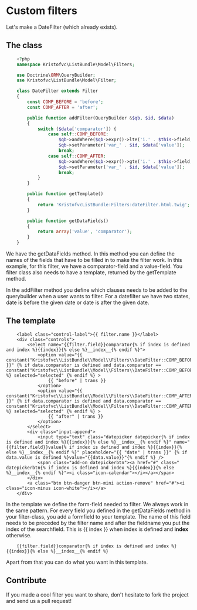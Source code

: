 Custom filters
==============

Let's make a DateFilter (which already exists).

## The class

```php
    <?php
    namespace Kristofvc\ListBundle\Model\Filters;

    use Doctrine\ORM\QueryBuilder;
    use Kristofvc\ListBundle\Model\Filter;

    class DateFilter extends Filter
    {
        const COMP_BEFORE = 'before';
        const COMP_AFTER = 'after';

        public function addFilter(QueryBuilder &$qb, $id, $data)
        {
            switch ($data['comparator']) {
                case self::COMP_BEFORE:
                    $qb->andWhere($qb->expr()->lte('i.' . $this->field, ':var_' . $id));
                    $qb->setParameter('var_' . $id, $data['value']);
                    break;
                case self::COMP_AFTER:
                    $qb->andWhere($qb->expr()->gte('i.' . $this->field, ':var_' . $id));
                    $qb->setParameter('var_' . $id, $data['value']);
                    break;
            }
        }

        public function getTemplate()
        {
            return 'KristofvcListBundle:Filters:dateFilter.html.twig';
        }

        public function getDataFields()
        {
            return array('value', 'comparator');
        }
    }
```

We have the getDataFields method. In this method you can define the names of the fields that have to be filled in to make the filter work.
In this example, for this filter, we have a comparator-field and a value-field. 
You filter class also needs to have a template, returned by the getTemplate method. 

In the addFilter method you define which clauses needs to be added to the querybuilder when a user wants to filter.
For a datefilter we have two states, date is before the given date or date is after the given date.

## The template

```twig
    <label class="control-label">{{ filter.name }}</label>
    <div class="controls">
        <select name="{{filter.field}}comparator{% if index is defined and index %}{{index}}{% else %}__index__{% endif %}">
            <option value="{{ constant("Kristofvc\\ListBundle\\Model\\Filters\\DateFilter::COMP_BEFORE") }}" {% if data.comparator is defined and data.comparator == constant("Kristofvc\\ListBundle\\Model\\Filters\\DateFilter::COMP_BEFORE") %} selected="selected" {% endif %} >
                {{ "before" | trans }}
            </option>
            <option value="{{ constant("Kristofvc\\ListBundle\\Model\\Filters\\DateFilter::COMP_AFTER") }}" {% if data.comparator is defined and data.comparator == constant("Kristofvc\\ListBundle\\Model\\Filters\\DateFilter::COMP_AFTER") %} selected="selected" {% endif %} >
                {{ "after" | trans }}
            </option>
        </select>
        <div class="input-append">
            <input type="text" class="datepicker datepicker{% if index is defined and index %}{{index}}{% else %}__index__{% endif %}" name="{{filter.field}}value{% if index is defined and index %}{{index}}{% else %}__index__{% endif %}" placeholder="{{ "date" | trans }}" {% if data.value is defined %}value="{{data.value}}"{% endif %} />
            <span class="add-on datepickerbtn"><a href="#" class=" datepickerbtn{% if index is defined and index %}{{index}}{% else %}__index__{% endif %}"><i class="icon-calendar"></i></a></span>
        </div>    
        <a class="btn btn-danger btn-mini action-remove" href="#"><i class="icon-minus icon-white"></i></a>
    </div> 
```

In the template we define the form-field needed to filter. We always work in the same pattern. For every field you defined in the getDataFields method in your filter-class, you add a formfield to your template.
The name of this field needs to be preceded by the filter name and after the fieldname you put the index of the searchfield. This is {{ index }} when index is defined and __index__ otherwise.

```twig
    {{filter.field}}comparator{% if index is defined and index %}{{index}}{% else %}__index__{% endif %}
```

Apart from that you can do what you want in this template. 

## Contribute

If you made a cool filter you want to share, don't hesitate to fork the project and send us a pull request!
